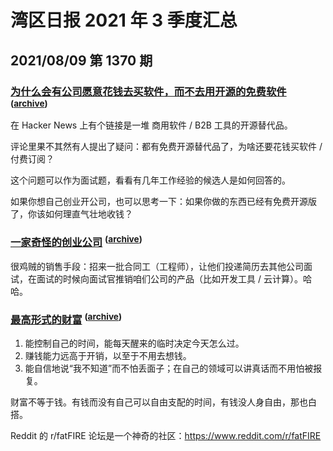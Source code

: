 # 湾区日报 2021 年 3 季度汇总

## 2021/08/09 第 1370 期

### [为什么会有公司愿意花钱去买软件，而不去用开源的免费软件](https://news.ycombinator.com/item?id=2791706) <sup>([archive](https://archive.md/20230131044257/https://news.ycombinator.com/item?id=2791706))</sup>

在 Hacker News 上有个链接是一堆 商用软件 / B2B 工具的开源替代品。

评论里果不其然有人提出了疑问：都有免费开源替代品了，为啥还要花钱买软件 / 付费订阅？

这个问题可以作为面试题，看看有几年工作经验的候选人是如何回答的。

如果你想自己创业开公司，也可以思考一下：如果你做的东西已经有免费开源版了，你该如何理直气壮地收钱？

### [一家奇怪的创业公司](https://shkspr.mobi/blog/2021/07/nda-expired-lets-spill-the-beans-on-a-weird-startup/) <sup>([archive](https://archive.md/20210709121447/https://shkspr.mobi/blog/2021/07/nda-expired-lets-spill-the-beans-on-a-weird-startup/))</sup>

很鸡贼的销售手段：招来一批合同工（工程师），让他们投递简历去其他公司面试，在面试的时候向面试官推销咱们公司的产品（比如开发工具 / 云计算）。哈哈。

### [最高形式的财富](https://www.collaborativefund.com/blog/the-highest-forms-of-wealth/) <sup>([archive](https://archive.md/20210724235444/https://www.collaborativefund.com/blog/the-highest-forms-of-wealth/))</sup>

1.  能控制自己的时间，能每天醒来的临时决定今天怎么过。
2.  赚钱能力远高于开销，以至于不用去想钱。
3.  能自信地说“我不知道”而不怕丢面子；在自己的领域可以讲真话而不用怕被报复。

财富不等于钱。有钱而没有自己可以自由支配的时间，有钱没人身自由，那也白搭。

Reddit 的 r/fatFIRE 论坛是一个神奇的社区：<https://www.reddit.com/r/fatFIRE>
